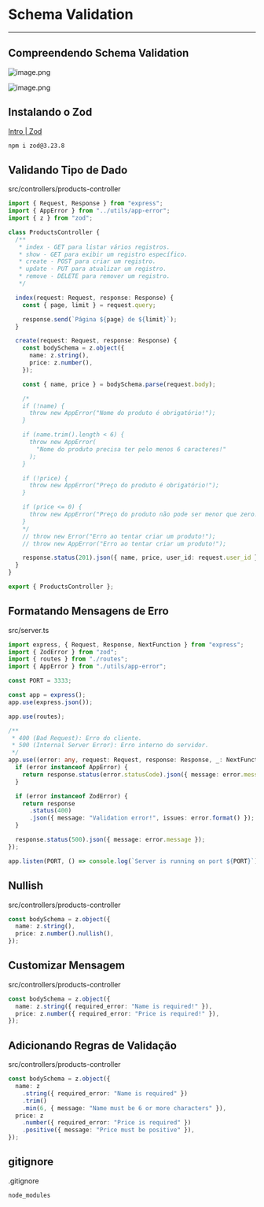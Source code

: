 # Schema Validation

---

## Compreendendo Schema Validation

![image.png](assets/aula03-1.png)

![image.png](assets/aula03-2.png)

## Instalando o Zod

[Intro | Zod](https://zod.dev/)

```bash
npm i zod@3.23.8
```

## Validando Tipo de Dado

src/controllers/products-controller

```ts
import { Request, Response } from "express";
import { AppError } from "../utils/app-error";
import { z } from "zod";

class ProductsController {
  /**
   * index - GET para listar vários registros.
   * show - GET para exibir um registro específico.
   * create - POST para criar um registro.
   * update - PUT para atualizar um registro.
   * remove - DELETE para remover um registro.
   */

  index(request: Request, response: Response) {
    const { page, limit } = request.query;

    response.send(`Página ${page} de ${limit}`);
  }

  create(request: Request, response: Response) {
    const bodySchema = z.object({
      name: z.string(),
      price: z.number(),
    });

    const { name, price } = bodySchema.parse(request.body);

    /*
    if (!name) {
      throw new AppError("Nome do produto é obrigatório!");
    }

    if (name.trim().length < 6) {
      throw new AppError(
        "Nome do produto precisa ter pelo menos 6 caracteres!"
      );
    }

    if (!price) {
      throw new AppError("Preço do produto é obrigatório!");
    }

    if (price <= 0) {
      throw new AppError("Preço do produto não pode ser menor que zero!");
    }
    */
    // throw new Error("Erro ao tentar criar um produto!");
    // throw new AppError("Erro ao tentar criar um produto!");

    response.status(201).json({ name, price, user_id: request.user_id });
  }
}

export { ProductsController };
```

## Formatando Mensagens de Erro

src/server.ts

```ts
import express, { Request, Response, NextFunction } from "express";
import { ZodError } from "zod";
import { routes } from "./routes";
import { AppError } from "./utils/app-error";

const PORT = 3333;

const app = express();
app.use(express.json());

app.use(routes);

/**
 * 400 (Bad Request): Erro do cliente.
 * 500 (Internal Server Error): Erro interno do servidor.
 */
app.use((error: any, request: Request, response: Response, _: NextFunction) => {
  if (error instanceof AppError) {
    return response.status(error.statusCode).json({ message: error.message });
  }

  if (error instanceof ZodError) {
    return response
      .status(400)
      .json({ message: "Validation error!", issues: error.format() });
  }

  response.status(500).json({ message: error.message });
});

app.listen(PORT, () => console.log(`Server is running on port ${PORT}`));
```

## Nullish

src/controllers/products-controller

```ts
const bodySchema = z.object({
  name: z.string(),
  price: z.number().nullish(),
});
```

## Customizar Mensagem

src/controllers/products-controller

```ts
const bodySchema = z.object({
  name: z.string({ required_error: "Name is required!" }),
  price: z.number({ required_error: "Price is required!" }),
});
```

## Adicionando Regras de Validação

src/controllers/products-controller

```ts
const bodySchema = z.object({
  name: z
    .string({ required_error: "Name is required" })
    .trim()
    .min(6, { message: "Name must be 6 or more characters" }),
  price: z
    .number({ required_error: "Price is required" })
    .positive({ message: "Price must be positive" }),
});
```

## gitignore

.gitignore

```
node_modules
```
